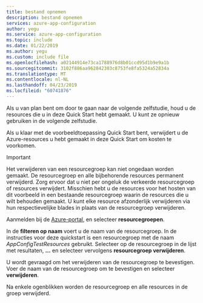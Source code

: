 ```yaml
---
title: bestand opnemen
description: bestand opnemen
services: azure-app-configuration
author: yegu
ms.service: azure-app-configuration
ms.topic: include
ms.date: 01/22/2019
ms.author: yegu
ms.custom: include file
ms.openlocfilehash: a02144914e73ca1788976d8b01ccd95d1b9e9a1b
ms.sourcegitcommit: 3102f886aa962842303c8753fe8fa5324a52834a
ms.translationtype: MT
ms.contentlocale: nl-NL
ms.lasthandoff: 04/23/2019
ms.locfileid: "60741876"
---
```

Als u van plan bent om door te gaan naar de volgende zelfstudie, houd u de resources die u in deze Quick Start hebt gemaakt. U kunt ze opnieuw gebruiken in de volgende zelfstudie.

Als u klaar met de voorbeeldtoepassing Quick Start bent, verwijdert u de Azure-resources u hebt gemaakt in deze Quick Start om kosten te voorkomen.

> [!IMPORTANT]
> Het verwijderen van een resourcegroep kan niet ongedaan worden gemaakt. De resourcegroep en alle bijbehorende resources permanent verwijderd. Zorg ervoor dat u niet per ongeluk de verkeerde resourcegroep of resources verwijdert. Misschien hebt u de resources voor het hosten van dit voorbeeld in een bestaande resourcegroep waarin de resources die u wilt behouden gemaakt. U kunt elke resource afzonderlijk verwijderen via hun respectievelijke blades in plaats van de resourcegroep verwijderen.
>
>

Aanmelden bij de [Azure-portal](https://aka.ms/azconfig/portal), en selecteer **resourcegroepen**.

In de **filteren op naam** voert u de naam van de resourcegroep. In de instructies voor deze quickstart is een resourcegroep met de naam *AppConfigTestResources* gebruikt. Selecteer op de resourcegroep in de lijst met resultaten, **...**  en selecteer vervolgens **resourcegroep verwijderen**.

U wordt gevraagd om het verwijderen van de resourcegroep te bevestigen. Voer de naam van de resourcegroep om te bevestigen en selecteer **verwijderen**.

Na enkele ogenblikken worden de resourcegroep en alle resources in de groep verwijderd.

